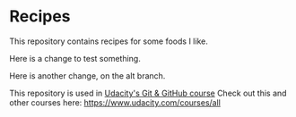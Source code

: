 # Recipes

This repository contains recipes for some foods I like.

Here is a change to test something.

Here is another change, on the alt branch.

This repository is used in [Udacity's Git & GitHub course](https://www.udacity.com/course/how-to-use-git-and-github--ud775)
Check out this and other courses here: https://www.udacity.com/courses/all
